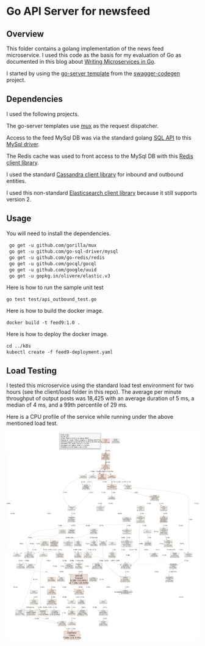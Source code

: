 # Go API Server for newsfeed

## Overview

This folder contains a golang implementation of the news feed microservice. I used this code as the basis for my evaluation of Go as documented in this blog about [Writing Microservices in Go](https://glennengstrand.info/software/architecture/microservice/golang).

I started by using the [go-server template](https://github.com/swagger-api/swagger-codegen/tree/master/modules/swagger-codegen/src/main/resources/go-server) from the [swagger-codegen](https://github.com/swagger-api/swagger-codegen) project.

## Dependencies

I used the following projects.

The go-server templates use [mux](https://github.com/gorilla/mux) as the request dispatcher.

Access to the feed MySql DB was via the standard golang [SQL API](https://golang.org/pkg/database/sql/) to this [MySql driver](https://github.com/go-sql-driver/mysql/).

The Redis cache was used to front access to the MySql DB with this [Redis client library](https://github.com/go-redis/redis).

I used the standard [Cassandra client library](https://github.com/gocql/gocql) for inbound and outbound entities.

I used this non-standard [Elasticsearch client library](https://olivere.github.io/elastic/) because it still supports version 2.

## Usage

You will need to install the dependencies.

```
 go get -u github.com/gorilla/mux
 go get -u github.com/go-sql-driver/mysql
 go get -u github.com/go-redis/redis
 go get -u github.com/gocql/gocql
 go get -u github.com/google/uuid
 go get -u gopkg.in/olivere/elastic.v3
```

Here is how to run the sample unit test

```
go test test/api_outbound_test.go
```

Here is how to build the docker image.

```
docker build -t feed9:1.0 .
```

Here is how to deploy the docker image.

```
cd ../k8s
kubectl create -f feed9-deployment.yaml
```

## Load Testing

I tested this microservice using the standard load test environment for two hours (see the client/load folder in this repo). The average per minute throughput of output posts was 18,425 with an average duration of 5 ms, a median of 4 ms, and a 99th percentile of 29 ms.

Here is a CPU profile of the service while running under the above mentioned load test.

<img src="pprof001.png" width="1600" />

